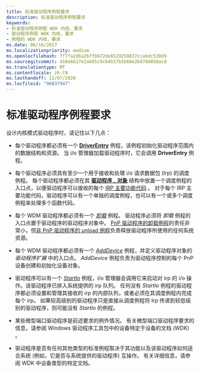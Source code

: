 ```yaml
---
title: 标准驱动程序例程要求
description: 标准驱动程序例程要求
keywords:
- 标准驱动程序例程 WDK 内核，要求
- 驱动程序例程 WDK 内核，要求
- 例程的 WDK 内核，要求
ms.date: 06/16/2017
ms.localizationpriority: medium
ms.openlocfilehash: ff7fa2dba26ffb672de6529250837ccabdc530d9
ms.sourcegitcommit: 418e6617e2a695c9cb4b37b5b60e264760858acd
ms.translationtype: MT
ms.contentlocale: zh-CN
ms.lasthandoff: 12/07/2020
ms.locfileid: "96837947"
---
```

# <a name="standard-driver-routine-requirements"></a>标准驱动程序例程要求





设计内核模式驱动程序时，请记住以下几点：

-   每个驱动程序都必须有一个 [**DriverEntry**](/windows-hardware/drivers/ddi/wdm/nc-wdm-driver_initialize) 例程，该例程初始化驱动程序范围内的数据结构和资源。 当 i/o 管理器加载驱动程序时，它会调用 **DriverEntry** 例程。

-   每个驱动程序必须具有至少一个用于接收和处理 i/o 请求数据包 (Irp) 的调度例程。 每个驱动程序都必须在其 [**驱动程序 \_ 对象**](/windows-hardware/drivers/ddi/wdm/ns-wdm-_driver_object) 结构中放置一个调度例程的入口点，以便驱动程序可以接收的每个 [IRP 主要功能代码](./irp-major-function-codes.md) 。 对于每个 IRP 主要功能代码，驱动程序可以有一个单独的调度例程，也可以有一个或多个调度例程来处理多个函数代码。

-   每个 WDM 驱动程序都必须有一个 [*卸载*](/windows-hardware/drivers/ddi/wdm/nc-wdm-driver_unload) 例程。 驱动程序必须将 *卸载* 例程的入口点置于驱动程序的驱动程序对象中。 [PnP 驱动程序的卸载例程](pnp-driver-s-unload-routine.md)的责任非常小，但[非 PnP 驱动程序的 unload 例程](non-pnp-driver-s-unload-routine.md)负责释放驱动程序所使用的任何系统资源。

-   每个 WDM 驱动程序都必须有一个 [*AddDevice*](/windows-hardware/drivers/ddi/wdm/nc-wdm-driver_add_device) 例程，并定义驱动程序对象的 *驱动程序扩展* 中的入口点。 *AddDevice* 例程负责为驱动程序控制的每个 PnP 设备创建和初始化设备对象。

-   驱动程序可以有一个 [*StartIo*](/windows-hardware/drivers/ddi/wdm/nc-wdm-driver_startio) 例程，i/o 管理器会调用它来启动对 irp 的 i/o 操作。该驱动程序已排入系统提供的 irp 队列。 任何没有 *StartIo* 例程的驱动程序都必须设置和管理其接收的 irp 的内部队列，或者必须在其调度例程内完成每个 irp。 如果较高级别的驱动程序只是直接从调度例程将 Irp 传递到较低级别的驱动程序，则可能没有 *StartIo* 的例程。

-   某些微型端口驱动程序是前述要求的例外情况。 有关微型端口驱动程序要求的信息，请参阅 Windows 驱动程序工具包中的设备特定于设备的文档 (WDK) 。

-   驱动程序是否有任何其他类型的标准例程取决于其功能以及该驱动程序如何适合系统 (例如，它是否与系统提供的驱动程序) 互操作。 有关详细信息，请参阅 WDK 中设备类型的特定文档。

